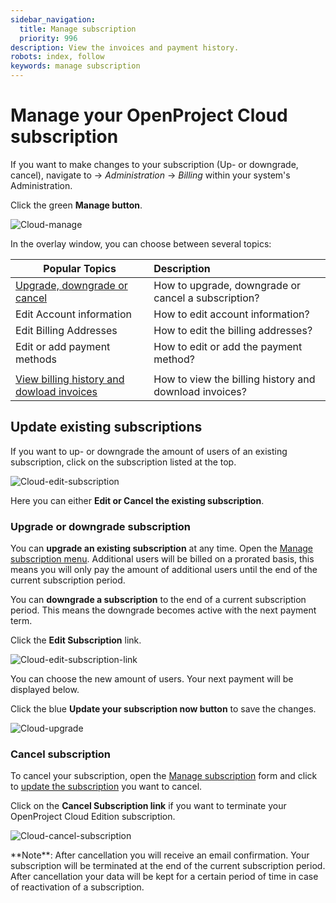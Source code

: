 ```yaml
---
sidebar_navigation:
  title: Manage subscription
  priority: 996
description: View the invoices and payment history.
robots: index, follow
keywords: manage subscription
---
```


# Manage your OpenProject Cloud subscription

If you want to make changes to your subscription (Up- or downgrade, cancel), navigate to -> *Administration* -> *Billing* within your system's Administration.

Click the green **Manage button**.

![Cloud-manage](Cloud-manage.png)

In the overlay window, you can choose between several topics:

| Popular Topics                                               | Description                                            |
| ------------------------------------------------------------ | :----------------------------------------------------- |
| [Upgrade, downgrade or cancel](#update-existing-subscriptions) | How to upgrade, downgrade or cancel a subscription?    |
| Edit Account information                                     | How to edit account information?                       |
| Edit Billing Addresses                                       | How to edit the billing addresses?                     |
| Edit or add payment methods                                  | How to edit or add the payment method?                 |
|                                                              |                                                        |
| [View billing history and dowload invoices](../invoices-and-billing-history) | How to view the billing history and download invoices? |

## Update existing subscriptions

If you want to up- or downgrade the amount of users of an existing subscription, click on the subscription listed at the top.

![Cloud-edit-subscription](Cloud-edit-subscription.png)

Here you can either **Edit or Cancel the existing subscription**.

### Upgrade or downgrade subscription

You can **upgrade an existing subscription** at any time. Open the [Manage subscription menu](#manage-your-subscription). Additional users will be billed on a prorated basis, this means you will only pay the amount of additional users until the end of the current subscription period.

You can **downgrade a subscription** to the end of a current subscription period. This means the downgrade becomes active with the next payment term.

Click the **Edit Subscription** link.

![Cloud-edit-subscription-link](Cloud-edit-subscription-link.png)

You can choose the new amount of users. Your next payment will be displayed below.

Click the blue **Update your subscription now button** to save the changes.

![Cloud-upgrade](Cloud-upgrade.png)

### Cancel subscription

To cancel your subscription, open the [Manage subscription](#manage-your-openproject-cloud-subscription) form and click to [update the subscription](#update-existing-subscriptions) you want to cancel.

Click on the **Cancel Subscription link** if you want to terminate your OpenProject Cloud Edition subscription.

![Cloud-cancel-subscription](Cloud-cancel-subscription.png)

<div class="alert alert-info" role="alert">
**Note**: After cancellation you will receive an email confirmation. Your subscription will be terminated at the end of the current subscription period. After cancellation your data will be kept for a certain period of time in case of reactivation of a subscription.
</div>